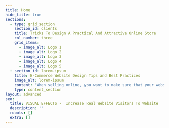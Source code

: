 ```yaml
---
title: Home
hide_title: true
sections:
  - type: grid_section
    section_id: clients
    title: Tricks To Design A Practical And Attractive Online Store
    col_number: three
    grid_items:
      - image_alt: Logo 1
      - image_alt: Logo 2
      - image_alt: Logo 3
      - image_alt: Logo 4
      - image_alt: Logo 5
  - section_id: lorem-ipsum
    title: E-Commerce Website Design Tips and Best Practices
    image_alt: lorem-ipsum
    content: "When selling online, you want to make sure that your website\nreflects your personality and what you do.\_However, it's your chance to\nimpress your customers, and if you do it right, you can make a lasting\nimpact.\_\n\nThat's why\_*designing a\_practical and\nattractive\_online store is*\_one of the most important things you\nneed to do right\_when starting an online business.\_There are many\nother business tips and tricks that you can easily get help from.\n\nThese days, customers are more careful than ever to choose\nthe brands they want to buy from.\_Since there are unlimited options and\nmany brands and online stores that offer products and services to their\ncustomers, any harassment, interference and negative user experience can\nnegatively affect their decision making enough.\n\nWhether it's serving a chic restaurant or Apple's latest\nproduct, people seem to like things that are beautifully designed.\_The\nsame is true of websites, especially\_e-commerce.\_As a result, if you\ndo not [organic website traffic and real visitors](https://www.targetedwebtraffic.com/what-does-it-mean-to-buy-organic-website-traffic/) provide the best website design to your\nvisitors and do not package your products well, you will surely fail.\n\nFunctional\_and attractive\_online store design has\_always\nplayed a key role in a successful online sales and marketing strategy.\_The\nreason for this is that beautiful design and a great color palette can increase\nthe perceived value of your products.\_But why\_design a\_practical\nand attractive\_online store\_can increase the conversion rate of users\nto your site customers?\_The answer to this question is given in detail in\nthis article.\n\n\_\n\nTable of Contents\n\nImproves the level of entertainment and customer\nattraction on the website\n\nIt is important to keep customers on the website while they\nare doing something, especially if they want to make a purchase from\nyou.\_You need to know that when a customer enters your store website, they\nresearch, compare products, and then decide whether to buy or not.\n\nIf they encounter any negative user experience in this way,\nthe connection and entertainment of the user with the website will be cut\noff.\_\n\nTherefore, your store website should be designed to\nanticipate the movement and work that the customer wants to do in the next step\nand make this process simple and fast for them.\_In this way, you drive\nmore customers to buy on your website.\n\n## Make Sure Your Customers&#xA;Stay On Your Website\n\nDesigning a functional, attractive and beautiful online\nstore is about making the user feel attractive and functional on the\nsite.\_For example, when you use a website that seems to know exactly what\nyou want to see and achieve, it creates a great user experience and therefore\nyou are more eager to stay on that site.\n\nThis is a great and powerful competitive advantage that will\nhelp you beat your competitors and therefore customers will want to pay more on\nyour website.\n\n## Reduce Customer Traffic To&#xA;Your Website\n\nIf a website has a high customer turnover rate, there may be\na variety of reasons why their customers leave early.\_First of all, this\ncan be an accidental click that cannot be stopped.\_\n\nOther reasons could be that the web page is not working\nproperly, the page loading speed is slow,\_there is a\_404 error, or\nthe layout of the website does not match the tools that customers are using, so\nthe customer is leaving quickly.\_\n\nIf these problems exist, the web page in question will not\nbe able to deliver what the customer wants and achieve its business goal.\n\nIn designing a practical, attractive, and identity-based\nonline store, not only is there no error, but it matches any tool the customer\nuses.\_This way, customers can easily search the page and get the\ninformation they want.\n\n## Improved website\_SEO and&#xA;Drive website Traffic to Your site\n\nJust like your business, Google's search engine wants to\ngive people the best experience possible.\_They provide users with the best\nand most relevant answers possible.\_Google's algorithms look for signals\nand indications as to whether a website is consistent with the user search term\nand whether it can provide a great user experience.\n\nA practical and attractive online store design can\ninclude\_online store\_SEO\_factors\_based on which Google\ndecides what ranking to consider for that website.\_The placement of\nkeywords along the web page is also very important.\_\n\nGoogle reviews and evaluates the features of the website in\nquestion, including\_internal\_linking, signals that indicate there is\na good search on the\_website, as well as user behavioral signals such as\nwebsite clicks and personalized options, and so on.\n\nResult\n\nBuilding and designing a website is a very difficult and\nchallenging task but building and designing a practical and attractive online\nstore also has its own challenges and difficulties.\_Therefore, it is\nbetter to leave this task to a professional institute of web design.\_\n\nRasht Us tad Web Design Company is at the service of\ncustomers in this field and can\_provide\_store\_site design\_with\nfull facilities and in accordance with international standards for its dear\ncustomers.\n\nOur services in webmaster for website design province are\nas follows:\n\n## ·\_\_\_\_\_\_\_&#xA;Website Design Tactics with&#xA;Identity to Communicate with Visitors\n\nThank you for being with the\_*webmaster website*\_until\nthe end of the article.\_We hope you enjoy reading this article.\_Also,\nthe items and tips in this article are related to 4 tricks for designing a\npractical and attractive online store;\_It is informative, attractive,\nuseful and practical for you.\_\n\nYou can feel free to study Related Articles more about\_digital\nmarketing,\_Internet advertising,\_content production\_,\_content\nmarketing\_, web design and other related content to link articles below\nprovide is taken, visit here: <https://groups.google.com/g/targeted-visitors/c/dEbl4s5SQqc>\n\n\_![](https://www.targetedwebtraffic.com/wp-content/uploads/2021/11/What-is-organic-traffic-Definition.jpg)\n"
    type: content_section
layout: advanced
seo:
  title: VISUAL EFFECTS -  Increase Real Website Visitors To Website
  description: ''
  robots: []
  extra: []
---
```

